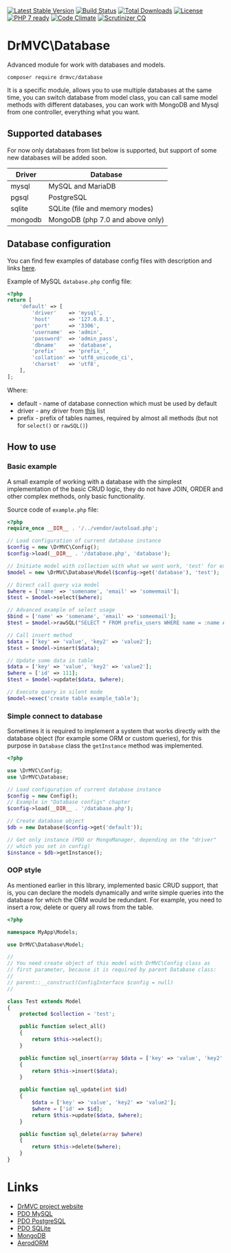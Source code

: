 [![Latest Stable Version](https://poser.pugx.org/drmvc/database/v/stable)](https://packagist.org/packages/drmvc/database)
[![Build Status](https://travis-ci.org/drmvc/database.svg?branch=master)](https://travis-ci.org/drmvc/database)
[![Total Downloads](https://poser.pugx.org/drmvc/database/downloads)](https://packagist.org/packages/drmvc/database)
[![License](https://poser.pugx.org/drmvc/database/license)](https://packagist.org/packages/drmvc/database)
[![PHP 7 ready](https://php7ready.timesplinter.ch/drmvc/database/master/badge.svg)](https://travis-ci.org/drmvc/database)
[![Code Climate](https://codeclimate.com/github/drmvc/database/badges/gpa.svg)](https://codeclimate.com/github/drmvc/database)
[![Scrutinizer CQ](https://scrutinizer-ci.com/g/drmvc/database/badges/quality-score.png?b=master)](https://scrutinizer-ci.com/g/drmvc/database/)

# DrMVC\Database

Advanced module for work with databases and models.

    composer require drmvc/database

It is a specific module, allows you to use multiple databases at the
same time, you can switch database from model class, you can call same
model methods with different databases, you can work with MongoDB and
Mysql from one controller, everything what you want.

## Supported databases

For now only databases from list below is supported, but support of
some new databases will be added soon.

| Driver  | Database |
|---------|----------|
| mysql   | MySQL and MariaDB |
| pgsql   | PostgreSQL |
| sqlite  | SQLite (file and memory modes) |
| mongodb | MongoDB (php 7.0 and above only) |

## Database configuration

You can find few examples of database config files with description
and links [here](extra/configs/).

Example of MySQL `database.php` config file:

```php
<?php
return [
    'default' => [
        'driver'    => 'mysql',
        'host'      => '127.0.0.1',
        'port'      => '3306',
        'username'  => 'admin',
        'password'  => 'admin_pass',
        'dbname'    => 'database',
        'prefix'    => 'prefix_',
        'collation' => 'utf8_unicode_ci',
        'charset'   => 'utf8',
    ],
];
```

Where:

* default - name of database connection which must be used by default
* driver - any driver from [this](#supported-databases) list
* prefix - prefix of tables names, required by almost all methods (but not for `select()` or `rawSQL()`)

## How to use

### Basic example

A small example of working with a database with the simplest
implementation of the basic CRUD logic, they do not have JOIN, ORDER
and other complex methods, only basic functionality.

Source code of `example.php` file:

```php
<?php
require_once __DIR__ . '/../vendor/autoload.php';

// Load configuration of current database instance
$config = new \DrMVC\Config();
$config->load(__DIR__ . '/database.php', 'database');

// Initiate model with collection with what we want work, 'test' for example
$model = new \DrMVC\Database\Model($config->get('database'), 'test');

// Direct call query via model
$where = ['name' => 'somename', 'email' => 'someemail'];
$test = $model->select($where);

// Advanced example of select usage
$bind = ['name' => 'somename', 'email' => 'someemail'];
$test = $model->rawSQL("SELECT * FROM prefix_users WHERE name = :name AND email = :email", $bind);

// Call insert method
$data = ['key' => 'value', 'key2' => 'value2'];
$test = $model->insert($data);

// Update some data in table
$data = ['key' => 'value', 'key2' => 'value2'];
$where = ['id' => 111];
$test = $model->update($data, $where);

// Execute query in silent mode
$model->exec('create table example_table');
```

### Simple connect to database

Sometimes it is required to implement a system that works directly
with the database object (for example some ORM or custom queries),
for this purpose in `Database` class the `getInstance` method was
implemented.

```php
<?php

use \DrMVC\Config;
use \DrMVC\Database;

// Load configuration of current database instance
$config = new Config();
// Example in "Database configs" chapter
$config->load(__DIR__ . '/database.php');

// Create database object
$db = new Database($config->get('default'));

// Get only instance (PDO or MongoManager, depending on the "driver"
// which you set in config)
$instance = $db->getInstance();
```

### OOP style

As mentioned earlier in this library, implemented basic CRUD support,
that is, you can declare the models dynamically and write simple
queries into the database for which the ORM would be redundant. For
example, you need to insert a row, delete or query all rows from the
table.

```php
<?php

namespace MyApp\Models;

use DrMVC\Database\Model;

//
// You need create object of this model with DrMVC\Config class as
// first parameter, because it is required by parent Database class:
//
// parent::__construct(ConfigInterface $config = null)
//

class Test extends Model
{
    protected $collection = 'test';

    public function select_all()
    {
        return $this->select();
    }

    public function sql_insert(array $data = ['key' => 'value', 'key2' => 'value2'])
    {
        return $this->insert($data);
    }

    public function sql_update(int $id)
    {
        $data = ['key' => 'value', 'key2' => 'value2'];
        $where = ['id' => $id];
        return $this->update($data, $where);
    }

    public function sql_delete(array $where)
    {
        return $this->delete($where);
    }
}
```

# Links

* [DrMVC project website](https://drmvc.com/)
* [PDO MySQL](http://php.net/manual/en/ref.pdo-mysql.connection.php)
* [PDO PostgreSQL](http://php.net/manual/en/ref.pdo-pgsql.connection.php)
* [PDO SQLite](http://php.net/manual/en/ref.pdo-sqlite.connection.php)
* [MongoDB](http://php.net/manual/en/set.mongodb.php)
* [AerodORM](https://github.com/drmvc/aerodorm)
